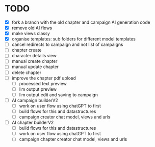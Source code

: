 # TODO

- [x] fork a branch with the old chapter and campaign AI generation code
- [x] remove old AI flows
- [x] make views classy
- [x] organise templates: sub folders for different model templates
- [ ] cancel redirects to campaign and not list of campaigns
- [ ] chapter create
- [ ] character details view
- [ ] manual create chapter
- [ ] manual update chapter
- [ ] delete chapter
- [ ] improve the chapter pdf upload
  - [ ] processed text preview
  - [ ] llm output preview
  - [ ] llm output edit and saving to campaign
- [ ] AI campaign builderV2
  - [ ] work on user flow using chatGPT to first
  - [ ] build flows for this and datastructures
  - [ ] campaign creator chat model, views and urls
- [ ] AI chapter builderV2
  - [ ] build flows for this and datastructures
  - [ ] work on user flow using chatGPT to first
  - [ ] campaign chapter creator chat model, views and urls
